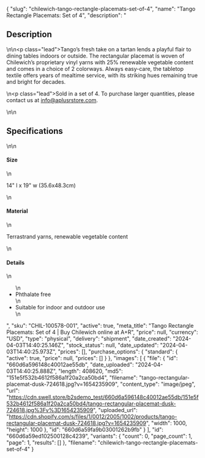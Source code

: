 {
  "slug": "chilewich-tango-rectangle-placemats-set-of-4",
  "name": "Tango Rectangle Placemats: Set of 4",
  "description": "<h2>Description</h2>\n<!-- split -->\n<p class=\"lead\">Tango’s fresh take on a tartan lends a playful flair to dining tables indoors or outside. The rectangular placemat is woven of Chilewich’s proprietary vinyl yarns with 25% renewable vegetable content and comes in a choice of 2 colorways. Always easy-care, the tabletop textile offers years of mealtime service, with its striking hues remaining true and bright for decades.</p>\n<p class=\"lead\">Sold in a set of 4. To purchase larger quantities, please contact us at info@aplusrstore.com.</p>\n<!-- split -->\n<h2>Specifications</h2>\n<!-- split -->\n<h4>Size</h4>\n<p>14\" l x 19\" w (35.6x48.3cm)</p>\n<h4>Material</h4>\n<p>Terrastrand yarns, renewable vegetable content</p>\n<h4>Details</h4>\n<ul>\n<li>Phthalate free</li>\n<li>Suitable for indoor and outdoor use</li>\n</ul>",
  "sku": "CHIL-100578-001",
  "active": true,
  "meta_title": "Tango Rectangle Placemats: Set of 4 | Buy Chilewich online at A+R",
  "price": null,
  "currency": "USD",
  "type": "physical",
  "delivery": "shipment",
  "date_created": "2024-04-03T14:40:25.146Z",
  "stock_status": null,
  "date_updated": "2024-04-03T14:40:25.973Z",
  "prices": [],
  "purchase_options": {
    "standard": {
      "active": true,
      "price": null,
      "prices": []
    }
  },
  "images": [
    {
      "file": {
        "id": "660d6a596148c40012ae55db",
        "date_uploaded": "2024-04-03T14:40:25.888Z",
        "length": 408620,
        "md5": "151e5f532b4612f586a1f20a2ca50bd4",
        "filename": "tango-rectangular-placemat-dusk-724618.jpg?v=1654235909",
        "content_type": "image/jpeg",
        "url": "https://cdn.swell.store/b2sdemo_test/660d6a596148c40012ae55db/151e5f532b4612f586a1f20a2ca50bd4/tango-rectangular-placemat-dusk-724618.jpg%3Fv%3D1654235909",
        "uploaded_url": "https://cdn.shopify.com/s/files/1/0012/2005/1002/products/tango-rectangular-placemat-dusk-724618.jpg?v=1654235909",
        "width": 1000,
        "height": 1000
      },
      "id": "660d6a59fa9b03001262b9fb"
    }
  ],
  "id": "660d6a59ed102500128c4239",
  "variants": {
    "count": 0,
    "page_count": 1,
    "page": 1,
    "results": []
  },
  "filename": "chilewich-tango-rectangle-placemats-set-of-4"
}